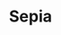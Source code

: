 ---
title: "Sepia"
price: "530" 
desc: "Uljana boja"
img_path: "/assets/img/ABT002.jpg"
brand: "Abteilung 502"
available: true
special_offer: false
new: false
soon: false
cat: "050000"
subcat: "050100"
subsubcat: "00"
sifra: "ABT002"
---